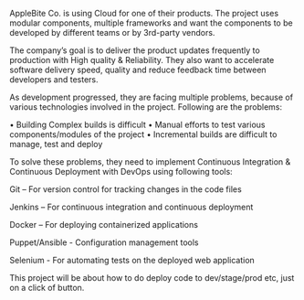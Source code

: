 AppleBite Co. is using Cloud for one of their products. The project uses modular components, 
multiple frameworks and want the components to be developed by different teams or by 3rd-party 
vendors. 

The company’s goal is to deliver the product updates frequently to production with High quality & Reliability. They also want to accelerate software delivery speed, quality and reduce feedback time between developers and testers. 

As development progressed, they are facing multiple problems, because of various technologies 
involved in the project. Following are the problems:

• Building Complex builds is difficult
• Manual efforts to test various components/modules of the project
• Incremental builds are difficult to manage, test and deploy

To solve these problems, they need to implement Continuous Integration & Continuous Deployment 
with DevOps using following tools: 

Git – For version control for tracking changes in the code files

Jenkins – For continuous integration and continuous deployment

Docker – For deploying containerized applications

Puppet/Ansible - Configuration management tools

Selenium - For automating tests on the deployed web application

This project will be about how to do deploy code to dev/stage/prod etc, just on a click of button.

